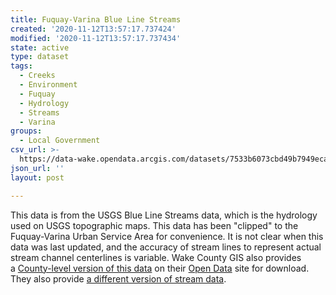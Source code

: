 ```yaml
---
title: Fuquay-Varina Blue Line Streams
created: '2020-11-12T13:57:17.737424'
modified: '2020-11-12T13:57:17.737434'
state: active
type: dataset
tags:
  - Creeks
  - Environment
  - Fuquay
  - Hydrology
  - Streams
  - Varina
groups:
  - Local Government
csv_url: >-
  https://data-wake.opendata.arcgis.com/datasets/7533b6073cbd49b7949ecaeb61cc8864_11.csv?outSR=%7B%22latestWkid%22%3A2264%2C%22wkid%22%3A102719%7D
json_url: ''
layout: post

---
```

This data is from the USGS Blue Line Streams data, which is the hydrology used on USGS topographic maps. This data has been &quot;clipped&quot; to the Fuquay-Varina Urban Service Area for convenience. It is not clear when this data was last updated, and the accuracy of stream lines to represent actual stream channel centerlines is variable. Wake County GIS also provides a <a href='http://data-wake.opendata.arcgis.com/datasets/12b73ea284d54339be1305085881f7b5_0' target='_blank'>County-level version of this data</a> on their <a href='http://data-wake.opendata.arcgis.com/' target='_blank'>Open Data</a> site for download. They also provide <a href='http://data-wake.opendata.arcgis.com/datasets/hydrolines' target='_blank'>a different version of stream data</a>. 
